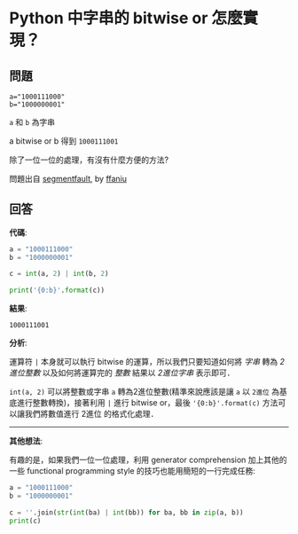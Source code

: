 # Python 中字串的 bitwise or 怎麼實現？

## 問題

```
a="1000111000" 
b="1000000001" 
```

`a` 和 `b` 為字串

a bitwise or b 得到 `1000111001`

除了一位一位的處理，有沒有什麼方便的方法?

問題出自 [segmentfault](https://segmentfault.com/q/1010000005097274/a-1020000005099056), by [ffaniu](https://segmentfault.com/u/ffaniu)

## 回答

**代碼**:

```python
a = "1000111000"
b = "1000000001"
    
c = int(a, 2) | int(b, 2)
    
print('{0:b}'.format(c))
```

**結果**:

```
1000111001
```

**分析**:

運算符 `|` 本身就可以執行 bitwise 的運算，所以我們只要知道如何將 *字串* 轉為 *2進位整數* 以及如何將運算完的 *整數* 結果以 *2進位字串* 表示即可．

`int(a, 2)` 可以將整數或字串 `a` 轉為2進位整數(精準來說應該是讓 `a` 以 `2進位` 為基底進行整數轉換)，接著利用 `|` 進行 bitwise or，最後 `'{0:b}'.format(c)` 方法可以讓我們將數值進行 2進位 的格式化處理．

----------

**其他想法**:

有趣的是，如果我們一位一位處理，利用 generator comprehension 加上其他的一些 functional programming style 的技巧也能用簡短的一行完成任務:

```python
a = "1000111000"
b = "1000000001"
    
c = ''.join(str(int(ba) | int(bb)) for ba, bb in zip(a, b))
print(c)
```
